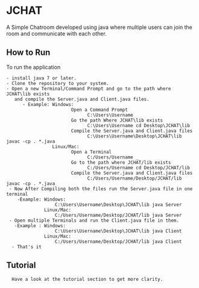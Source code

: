 # JCHAT
A Simple Chatroom developed using java where multiple users can join the room and communicate with each other.
## How to Run
To run the application 
        
    - install java 7 or later.
    - Clone the repository to your system.
    - Open a new Terminal/Command Prompt and go to the path where JCHAT\lib exists
       and compile the Server.java and Client.java files.
          - Example: Windows:
                            Open a Command Prompt                           
                                  C:\Users\Username                                       
                            Go the path Where JCHAT\lib exists                     
                                  C:\Users\Username cd Desktop\JCHAT\lib                      
                            Compile the Server.java and Client.java files                             
                                  C:\Users\Username\Desktop\JCHAT\lib javac -cp . *.java       
                     Linux/Mac:
                            Open a Terminal 
                                  C:/Users/Username _
                            Go to the path where JCHAT/lib exists
                                  C:/Users/Username cd Desktop/JCHAT/lib
                            Compile the Server.java and Client.java files
                                  C:/Users/Username/Desktop/JCHAT/lib javac -cp . *.java 
     - Now After Compiling both the files run the Server.java file in one terminal
        -Example: Windows:
                      C:\Users\Username\Desktop\JCHAT\lib java Server
                  Linux/Mac:
                      C:/Users/Username/Desktop/JCHAT/lib java Server
     - Open multiple Terminals and run the Client.java file in them.
       -Example : Windows:
                      C:\Users\Username\Desktop\JCHAT\lib java Client
                  Linux/Mac:
                      C:/Users/Username/Desktop/JCHAT/lib java Client
      - That's it
## Tutorial
      Have a look at the tutorial section to get more clarity.
